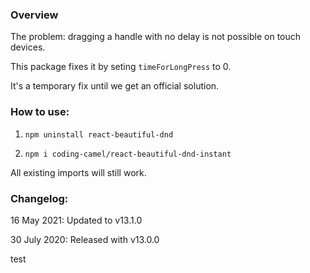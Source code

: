 ### Overview

The problem: dragging a handle with no delay is not possible on touch devices.

This package fixes it by seting `timeForLongPress` to 0.

It's a temporary fix until we get an official solution.

### How to use:

1. `npm uninstall react-beautiful-dnd`

2. `npm i coding-camel/react-beautiful-dnd-instant`

All existing imports will still work.

### Changelog:

16 May 2021: Updated to v13.1.0

30 July 2020: Released with v13.0.0

test
